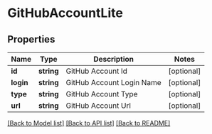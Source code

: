 # GitHubAccountLite

## Properties
Name | Type | Description | Notes
------------ | ------------- | ------------- | -------------
**id** | **string** | GitHub Account Id | [optional] 
**login** | **string** | GitHub Account Login Name | [optional] 
**type** | **string** | GitHub Account Type | [optional] 
**url** | **string** | GitHub Account Url | [optional] 

[[Back to Model list]](../README.md#documentation-for-models) [[Back to API list]](../README.md#documentation-for-api-endpoints) [[Back to README]](../README.md)


